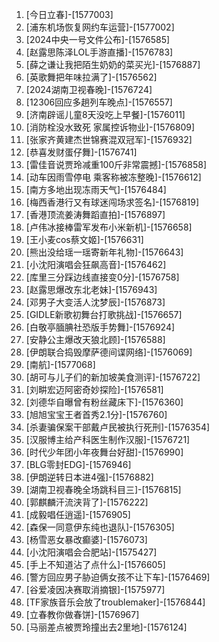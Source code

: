 
1. [今日立春]-[1577003]
1. [浦东机场恢复网约车运营]-[1577002]
1. [2024中央一号文件公布]-[1576585]
1. [赵露思陈泽LOL手游直播]-[1576783]
1. [薛之谦让我把陌生奶奶的菜买光]-[1576887]
1. [英歌舞把年味拉满了]-[1576562]
1. [2024湖南卫视春晚]-[1576724]
1. [12306回应多趟列车晚点]-[1576557]
1. [济南辟谣儿童8天没吃上早餐]-[1576011]
1. [消防栓没水致死 家属控诉物业]-[1576809]
1. [张家齐黄建杰世锦赛混双冠军]-[1576932]
1. [恭喜发财蛋仔舞]-[1576741]
1. [雷佳音说贾玲减重100斤非常震撼]-[1576858]
1. [动车因雨雪停电 乘客称被冻整晚]-[1576612]
1. [南方多地出现冻雨天气]-[1576484]
1. [梅西香港行又有球迷闯场求签名]-[1576819]
1. [香港顶流姜涛舞蹈直拍]-[1576897]
1. [卢伟冰接棒雷军发布小米新机]-[1576658]
1. [王小麦cos蔡文姬]-[1576631]
1. [熊出没给瑶一瑶寄新年礼物]-[1576643]
1. [小沈阳演唱会狂飙高音]-[1576462]
1. [库里三分踩边线直接变0分]-[1576758]
1. [赵露思爆改东北老妹]-[1576943]
1. [邓男子大变活人沈梦辰]-[1576873]
1. [GIDLE新歌初舞台打歌挑战]-[1576657]
1. [白敬亭腼腆社恐版手势舞]-[1576924]
1. [安静公主爆改天狼北顾]-[1576588]
1. [伊朗联合捣毁摩萨德间谍网络]-[1576069]
1. [南航]-[1577068]
1. [胡可与儿子们的新加坡美食测评]-[1576722]
1. [刘畊宏迈阿密奇妙探险]-[1576581]
1. [刘德华自曝曾有粉丝藏床下]-[1576360]
1. [旭旭宝宝王者首秀2.1分]-[1576760]
1. [杀妻骗保案干部戴卢民被执行死刑]-[1576354]
1. [汉服博主给产科医生制作汉服]-[1576721]
1. [时代少年团小年夜舞台好甜]-[1576990]
1. [BLG零封EDG]-[1576946]
1. [伊朗逆转日本进4强]-[1576882]
1. [湖南卫视春晚全场跳科目三]-[1576815]
1. [郭麒麟汗流浃背了]-[1576222]
1. [成毅唱任逍遥]-[1576905]
1. [森保一同意伊东纯也退队]-[1576305]
1. [杨雪恶女暴改癫婆]-[1576073]
1. [小沈阳演唱会合肥站]-[1575427]
1. [手上不知道沾了点什么]-[1576605]
1. [警方回应男子胁迫俩女孩不让下车]-[1576469]
1. [谷爱凌因决赛取消摘银]-[1575977]
1. [TF家族音乐会放了troublemaker]-[1576844]
1. [立春教你做春饼]-[1576967]
1. [马丽差点被贾玲撞出去2里地]-[1576124]